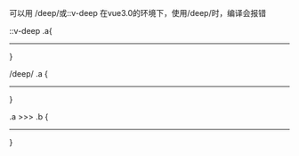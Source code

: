 

可以用 /deep/或::v-deep
在vue3.0的环境下，使用/deep/时，编译会报错

::v-deep .a{
 ***
}

/deep/ .a {
 ***
}

.a >>> .b {
 ***
}

